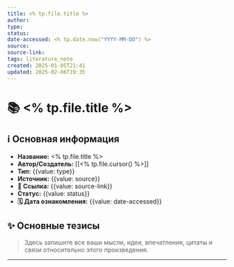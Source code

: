 ```yaml
---
title: <% tp.file.title %>
author: 
type: 
status: 
date-accessed: <% tp.date.now("YYYY-MM-DD") %>
source: 
source-link: 
tags: literature_note
created: 2025-01-05T21:41
updated: 2025-02-06T19:35
---
```


# 📚 <% tp.file.title %>

## ℹ️ Основная информация

* **Название:** <% tp.file.title %>
* **Автор/Создатель:** [[<% tp.file.cursor() %>]]
* **Тип:** {{value: type}}
* **Источник:** {{value: source}}
* **🔗 Ссылка:** {{value: source-link}}
* **Статус:** {{value: status}}
* **🗓️ Дата ознакомления:** {{value: date-accessed}}

## ✨ Основные тезисы

> Здесь запишите все ваши мысли, идеи, впечатления, цитаты и связи относительно этого произведения.

---
